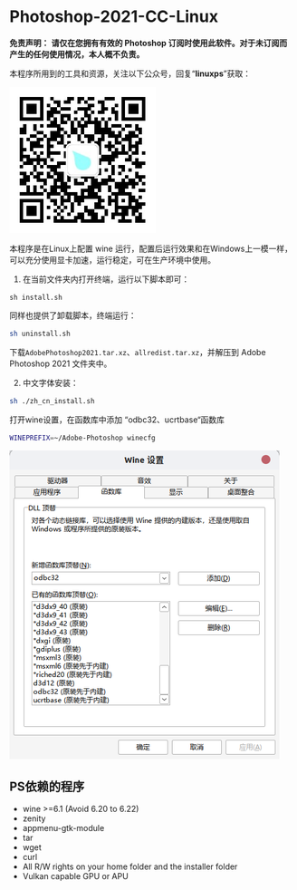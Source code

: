 # Photoshop-2021-CC-Linux

**免责声明：**
**请仅在您拥有有效的 Photoshop 订阅时使用此软件。对于未订阅而产生的任何使用情况，本人概不负责。**

本程序所用到的工具和资源，关注以下公众号，回复“**linuxps**”获取：

![qrcode_for_gh_33c8ee26eb9a_258](ReadMe.assets/qrcode_for_gh_33c8ee26eb9a_258.jpg)

本程序是在Linux上配置 wine 运行，配置后运行效果和在Windows上一模一样，可以充分使用显卡加速，运行稳定，可在生产环境中使用。

1. 在当前文件夹内打开终端，运行以下脚本即可：

```
sh install.sh
```

同样也提供了卸载脚本，终端运行：

```bash
sh uninstall.sh
```

下载`AdobePhotoshop2021.tar.xz`、`allredist.tar.xz`，并解压到 Adobe Photoshop 2021 文件夹中。 

2. 中文字体安装：

```bash
sh ./zh_cn_install.sh
```

打开wine设置，在函数库中添加 “odbc32、ucrtbase“函数库

```bash
WINEPREFIX=~/Adobe-Photoshop winecfg
```

![image-20250107230728322](ReadMe.assets/image-20250107230728322.png)

## PS依赖的程序

- wine >=6.1 (Avoid 6.20 to 6.22)
- zenity
- appmenu-gtk-module
- tar
- wget
- curl
- All R/W rights on your home folder and the installer folder
- Vulkan capable GPU or APU
